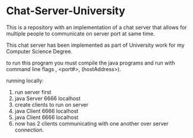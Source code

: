 # Chat-Server-University
This is a repository with an implementation of a chat server that allows for multiple people to communicate on server port at same time.


This chat server has been implemented as part of University work for my Computer Science Degree.

to run this program you must compile the java programs and run with command line flags , <port#>, (hostAddress>).
  
running locally:
1. run server first
2. java Server 6666 localhost
3. create clients to run on server
4. java Client 6666 localhost
5. java Client 6666 localhost
6. now has 2 clients communicating with one another over server connection.


